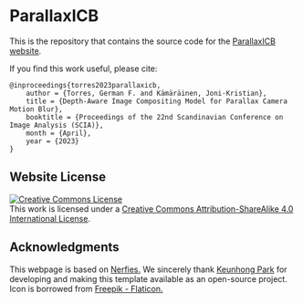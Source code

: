 # ParallaxICB

This is the repository that contains the source code for the [ParallaxICB website](https://germanftv.github.io/ParallaxICB.github.io/).

If you find this work useful, please cite:
```
@inproceedings{torres2023parallaxicb,
    author = {Torres, German F. and Kämäräinen, Joni-Kristian},
    title = {Depth-Aware Image Compositing Model for Parallax Camera Motion Blur},
    booktitle = {Proceedings of the 22nd Scandinavian Conference on Image Analysis (SCIA)},
    month = {April},
    year = {2023}
}
```

## Website License
<a rel="license" href="http://creativecommons.org/licenses/by-sa/4.0/"><img alt="Creative Commons License" style="border-width:0" src="https://i.creativecommons.org/l/by-sa/4.0/88x31.png" /></a><br />This work is licensed under a <a rel="license" href="http://creativecommons.org/licenses/by-sa/4.0/">Creative Commons Attribution-ShareAlike 4.0 International License</a>.

## Acknowledgments
This webpage is based on
<a href="https://github.com/nerfies/nerfies.github.io">Nerfies.</a>
We sincerely thank 
<a href="https://keunhong.com/">Keunhong Park</a>
for developing and making this template available as an open-source project.
Icon is borrowed from <a href="https://www.flaticon.com/free-icons/photography" target="_blank" rel="noopener">Freepik - Flaticon.</a>
